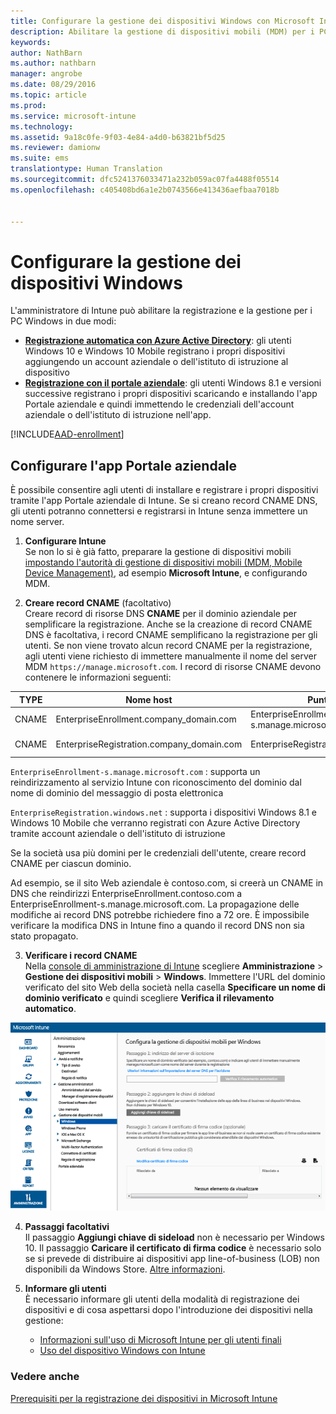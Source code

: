```yaml
---
title: Configurare la gestione dei dispositivi Windows con Microsoft Intune | Microsoft Intune
description: Abilitare la gestione di dispositivi mobili (MDM) per i PC Windows, inclusi i dispositivi Windows 10, con Microsoft Intune.
keywords: 
author: NathBarn
ms.author: nathbarn
manager: angrobe
ms.date: 08/29/2016
ms.topic: article
ms.prod: 
ms.service: microsoft-intune
ms.technology: 
ms.assetid: 9a18c0fe-9f03-4e84-a4d0-b63821bf5d25
ms.reviewer: damionw
ms.suite: ems
translationtype: Human Translation
ms.sourcegitcommit: dfc5241376033471a232b059ac07fa4488f05514
ms.openlocfilehash: c405408bd6a1e2b0743566e413436aefbaa7018b


---
```


# Configurare la gestione dei dispositivi Windows

L'amministratore di Intune può abilitare la registrazione e la gestione per i PC Windows in due modi:

- **[Registrazione automatica con Azure Active Directory](#azure-active-directory-enrollment)**: gli utenti Windows 10 e Windows 10 Mobile registrano i propri dispositivi aggiungendo un account aziendale o dell'istituto di istruzione al dispositivo
- **[Registrazione con il portale aziendale](#company-portal-app-enrollment)**: gli utenti Windows 8.1 e versioni successive registrano i propri dispositivi scaricando e installando l'app Portale aziendale e quindi immettendo le credenziali dell'account aziendale o dell'istituto di istruzione nell'app.

[!INCLUDE[AAD-enrollment](../includes/win10-automatic-enrollment-aad.md)]

## Configurare l'app Portale aziendale
È possibile consentire agli utenti di installare e registrare i propri dispositivi tramite l'app Portale aziendale di Intune. Se si creano record CNAME DNS, gli utenti potranno connettersi e registrarsi in Intune senza immettere un nome server.

1. **Configurare Intune**<br>
Se non lo si è già fatto, preparare la gestione di dispositivi mobili [impostando l'autorità di gestione di dispositivi mobili (MDM, Mobile Device Management)](prerequisites-for-enrollment.md#set-mobile-device-management-authority), ad esempio **Microsoft Intune**, e configurando MDM.

2. **Creare record CNAME** (facoltativo)<br>Creare record di risorse DNS **CNAME** per il dominio aziendale per semplificare la registrazione. Anche se la creazione di record CNAME DNS è facoltativa, i record CNAME semplificano la registrazione per gli utenti. Se non viene trovato alcun record CNAME per la registrazione, agli utenti viene richiesto di immettere manualmente il nome del server MDM `https://manage.microsoft.com`. I record di risorse CNAME devono contenere le informazioni seguenti:

  |TYPE|Nome host|Punta a|TTL|
  |--------|-------------|-------------|-------|
  |CNAME|EnterpriseEnrollment.company_domain.com|EnterpriseEnrollment-s.manage.microsoft.com |1 ora|
  |CNAME|EnterpriseRegistration.company_domain.com|EnterpriseRegistration.windows.net|1 ora|

  `EnterpriseEnrollment-s.manage.microsoft.com` : supporta un reindirizzamento al servizio Intune con riconoscimento del dominio dal nome di dominio del messaggio di posta elettronica

  `EnterpriseRegistration.windows.net` : supporta i dispositivi Windows 8.1 e Windows 10 Mobile che verranno registrati con Azure Active Directory tramite account aziendale o dell'istituto di istruzione

  Se la società usa più domini per le credenziali dell'utente, creare record CNAME per ciascun dominio.

  Ad esempio, se il sito Web aziendale è contoso.com, si creerà un CNAME in DNS che reindirizzi EnterpriseEnrollment.contoso.com a EnterpriseEnrollment-s.manage.microsoft.com. La propagazione delle modifiche ai record DNS potrebbe richiedere fino a 72 ore. È impossibile verificare la modifica DNS in Intune fino a quando il record DNS non sia stato propagato.

3.  **Verificare i record CNAME**<br>Nella [console di amministrazione di Intune](http://manage.microsoft.com) scegliere **Amministrazione** &gt; **Gestione dei dispositivi mobili** &gt; **Windows**. Immettere l'URL del dominio verificato del sito Web della società nella casella **Specificare un nome di dominio verificato** e quindi scegliere **Verifica il rilevamento automatico**.

  ![Finestra di dialogo della gestione dei dispositivi Windows](../media/enroll-intune-winenr.png)

4.  **Passaggi facoltativi**<br>Il passaggio **Aggiungi chiave di sideload** non è necessario per Windows 10. Il passaggio **Caricare il certificato di firma codice** è necessario solo se si prevede di distribuire ai dispositivi app line-of-business (LOB) non disponibili da Windows Store. [Altre informazioni](set-up-windows-phone-8.0-management-with-microsoft-intune.md).

6.  **Informare gli utenti**<br>È necessario informare gli utenti della modalità di registrazione dei dispositivi e di cosa aspettarsi dopo l'introduzione dei dispositivi nella gestione:
      - [Informazioni sull'uso di Microsoft Intune per gli utenti finali](what-to-tell-your-end-users-about-using-microsoft-intune.md)
      - [Uso del dispositivo Windows con Intune](../enduser/using-your-windows-device-with-intune.md)

### Vedere anche
[Prerequisiti per la registrazione dei dispositivi in Microsoft Intune](prerequisites-for-enrollment.md)



<!--HONumber=Oct16_HO3-->


